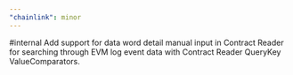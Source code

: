 ```yaml
---
"chainlink": minor
---
```


#internal Add support for data word detail manual input in Contract Reader for searching through EVM log event data with Contract Reader QueryKey ValueComparators.

